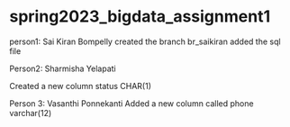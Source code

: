 # spring2023_bigdata_assignment1
person1: Sai Kiran Bompelly
created the branch br_saikiran
added the sql file

Person2: Sharmisha Yelapati

Created a new column status CHAR(1)

Person 3: Vasanthi Ponnekanti Added a new column called phone varchar(12)
